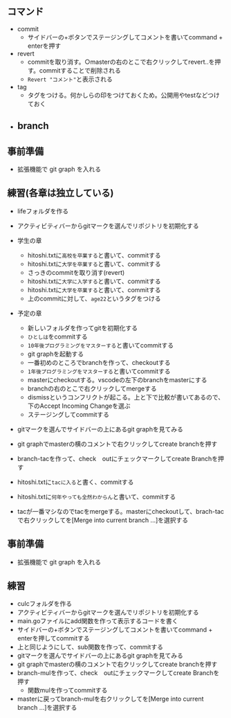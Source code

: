 ## コマンド
- commit
  - サイドバーの+ボタンでステージングしてコメントを書いてcommand + enterを押す
- revert
  - commitを取り消す。○masterの右のとこで右クリックしてrevert..を押す。commitすることで削除される
  - `Revert "コメント"`と表示される
- tag
  - タグをつける。何かしらの印をつけておくため。公開用やtestなどつけておく 
- branch
  -  

## 事前準備
- 拡張機能で git graph を入れる
## 練習(各章は独立している)
- lifeフォルダを作る
- アクティビティバーからgitマークを選んでリポジトリを初期化する
- 学生の章
  - hitoshi.txtに`高校を卒業する`と書いて、commitする
  - hitoshi.txtに`大学を卒業する`と書いて、commitする
  - さっきのcommitを取り消す(revert)
  - hitoshi.txtに`大学に入学する`と書いて、commitする
  - hitoshi.txtに`大学を卒業する`と書いて、commitする
  - 上のcommitに対して、`age22`というタグをつける

- 予定の章
  - 新しいフォルダを作ってgitを初期化する 
  - `ひとしは`をcommitする
  - `10年後プログラミングをマスターする`と書いてcommitする 
  - git graphを起動する
  - 一番初めのところでbranchを作って、checkoutする
  - `1年後プログラミングをマスターする`と書いてcommitする
  - masterにcheckoutする。vscodeの左下のbranchをmasterにする
  - branchの右のとこで右クリックしてmergeする
  - dismissというコンフリクトが起こる。上と下で比較が書いてあるので、下のAccept Incoming Changeを選ぶ
  - ステージングしてcommitする

- gitマークを選んでサイドバーの上にあるgit graphを見てみる
- git graphでmasterの横のコメントで右クリックしてcreate branchを押す
- branch-tacを作って、check　outにチェックマークしてcreate Branchを押す
- hitoshi.txtに`tacに入る`と書く、commitする
- hitoshi.txtに`何年やっても全然わからん`と書いて、commitする
- tacが一番マシなのでtacをmergeする。masterにcheckoutして、brach-tacで右クリックしてを\[Merge into current branch ...]を選択する

## 事前準備
- 拡張機能で git graph を入れる
## 練習
- culcフォルダを作る
- アクティビティバーからgitマークを選んでリポジトリを初期化する
- main.goファイルにadd関数を作って表示するコードを書く
- サイドバーの+ボタンでステージングしてコメントを書いてcommand + enterを押してcommitする
- 上と同じようにして、sub関数を作って、commitする
- gitマークを選んでサイドバーの上にあるgit graphを見てみる
- git graphでmasterの横のコメントで右クリックしてcreate branchを押す
- branch-mulを作って、check　outにチェックマークしてcreate Branchを押す
  - 関数mulを作ってcommitする 
- masterに戻ってbranch-mulを右クリックしてを\[Merge into current branch ...]を選択する

